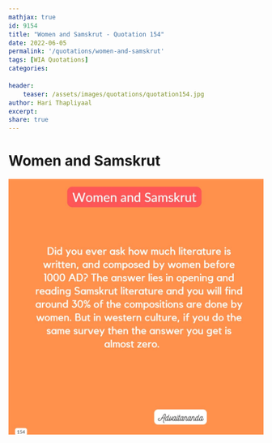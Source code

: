 ```yaml
---
mathjax: true
id: 9154
title: "Women and Samskrut - Quotation 154"
date: 2022-06-05
permalink: '/quotations/women-and-samskrut'
tags: [WIA Quotations] 
categories: 

header:
    teaser: /assets/images/quotations/quotation154.jpg
author: Hari Thapliyaal 
excerpt:
share: true 
---
```


# Women and Samskrut

![Women and Samskrut](/assets/images/quotations/quotation154.jpg)
